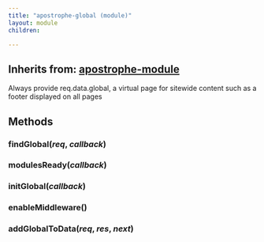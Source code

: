 ```yaml
---
title: "apostrophe-global (module)"
layout: module
children:

---
```

## Inherits from: [apostrophe-module](../apostrophe-module/index.html)
Always provide req.data.global, a virtual page
for sitewide content such as a footer displayed on all pages


## Methods
### findGlobal(*req*, *callback*)

### modulesReady(*callback*)

### initGlobal(*callback*)

### enableMiddleware()

### addGlobalToData(*req*, *res*, *next*)

